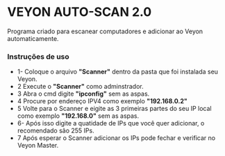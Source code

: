 # VEYON AUTO-SCAN 2.0
Programa criado para escanear computadores e adicionar ao Veyon automaticamente.

### Instruções de uso
- 1- Coloque o arquivo __"Scanner"__ dentro da pasta que foi instalada seu Veyon.
- 2 Execute o  __"Scanner"__ como adminstrador.
- 3 Abra o cmd digite  __"ipconfig"__ sem as aspas.
- 4 Procure por endereço IPV4 como exemplo __"192.168.0.2"__
- 5 Volte para o Scanner e eigite as 3 primeiras partes do seu IP local como exemplo __"192.168.0"__ sem as aspas.
- 6- Após isso digite a quatidade de IPs que você quer adicionar, o recomendado são 255 IPs.
- 7 Após esperar o Scanner adicionar os IPs pode fechar e verificar no Veyon Master.

